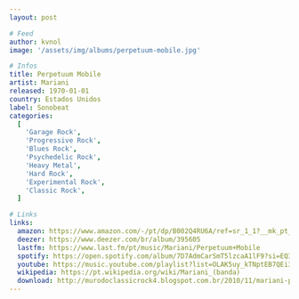 ```yaml
---
layout: post

# Feed
author: kvnol
image: '/assets/img/albums/perpetuum-mobile.jpg'

# Infos
title: Perpetuum Mobile
artist: Mariani
released: 1970-01-01
country: Estados Unidos
label: Sonobeat
categories:
  [
    'Garage Rock',
    'Progressive Rock',
    'Blues Rock',
    'Psychedelic Rock',
    'Heavy Metal',
    'Hard Rock',
    'Experimental Rock',
    'Classic Rock',
  ]

# Links
links:
  amazon: https://www.amazon.com/-/pt/dp/B002Q4RU6A/ref=sr_1_1?__mk_pt_BR=%C3%85M%C3%85%C5%BD%C3%95%C3%91&dchild=1&keywords=perpetuum+mobile+mariani&qid=1616820827&s=music&sr=1-1
  deezer: https://www.deezer.com/br/album/395605
  lastfm: https://www.last.fm/pt/music/Mariani/Perpetuum+Mobile
  spotify: https://open.spotify.com/album/7D7AdmCarSmT5lzcaA1lF9?si=EQINXvu0Q96gyfwpZ1qY6g
  youtube: https://music.youtube.com/playlist?list=OLAK5uy_kTNptEB7QEi3oNzfIreJwIhj8A4E4Gyu4
  wikipedia: https://pt.wikipedia.org/wiki/Mariani_(banda)
  download: http://murodoclassicrock4.blogspot.com.br/2010/11/mariani-perpetuum-mobile-1970.html
---
```

